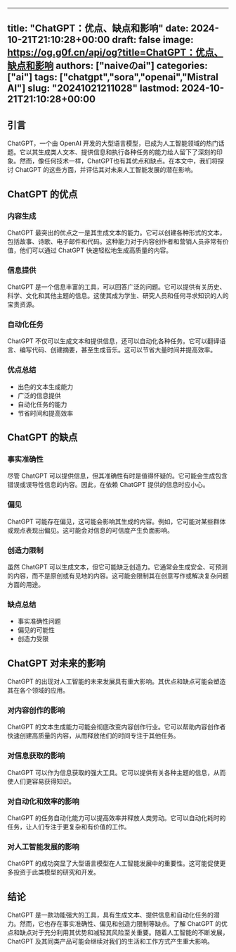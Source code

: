 
---
title: "ChatGPT：优点、缺点和影响"
date: 2024-10-21T21:10:28+00:00
draft: false
image: https://og.g0f.cn/api/og?title=ChatGPT：优点、缺点和影响
authors: ["naiveのai"]
categories: ["ai"]
tags: ["chatgpt","sora","openai","Mistral AI"]
slug: "20241021211028"
lastmod: 2024-10-21T21:10:28+00:00
---
## 引言

ChatGPT，一个由 OpenAI 开发的大型语言模型，已成为人工智能领域的热门话题。它以其生成类人文本、提供信息和执行各种任务的能力给人留下了深刻的印象。然而，像任何技术一样，ChatGPT也有其优点和缺点。在本文中，我们将探讨 ChatGPT 的这些方面，并评估其对未来人工智能发展的潜在影响。

## ChatGPT 的优点

### 内容生成

ChatGPT 最突出的优点之一是其生成文本的能力。它可以创建各种形式的文本，包括故事、诗歌、电子邮件和代码。这种能力对于内容创作者和营销人员非常有价值，他们可以通过 ChatGPT 快速轻松地生成高质量的内容。

### 信息提供

ChatGPT 是一个信息丰富的工具，可以回答广泛的问题。它可以提供有关历史、科学、文化和其他主题的信息。这使其成为学生、研究人员和任何寻求知识的人的宝贵资源。

### 自动化任务

ChatGPT 不仅可以生成文本和提供信息，还可以自动化各种任务。它可以翻译语言、编写代码、创建摘要，甚至生成音乐。这可以节省大量时间并提高效率。

### 优点总结

* 出色的文本生成能力
* 广泛的信息提供
* 自动化任务的能力
* 节省时间和提高效率

## ChatGPT 的缺点

### 事实准确性

尽管 ChatGPT 可以提供信息，但其准确性有时是值得怀疑的。它可能会生成包含错误或误导性信息的内容。因此，在依赖 ChatGPT 提供的信息时应小心。

### 偏见

ChatGPT 可能存在偏见，这可能会影响其生成的内容。例如，它可能对某些群体或观点表现出偏见。这可能会对信息的可信度产生负面影响。

### 创造力限制

虽然 ChatGPT 可以生成文本，但它可能缺乏创造力。它通常会生成安全、可预测的内容，而不是原创或有见地的内容。这可能会限制其在创意写作或解决复杂问题方面的用途。

### 缺点总结

* 事实准确性问题
* 偏见的可能性
* 创造力受限

## ChatGPT 对未来的影响

ChatGPT 的出现对人工智能的未来发展具有重大影响。其优点和缺点可能会塑造其在各个领域的应用。

### 对内容创作的影响

ChatGPT 的文本生成能力可能会彻底改变内容创作行业。它可以帮助内容创作者快速创建高质量的内容，从而释放他们的时间专注于其他任务。

### 对信息获取的影响

ChatGPT 可以作为信息获取的强大工具。它可以提供有关各种主题的信息，从而使人们更容易获得知识。

### 对自动化和效率的影响

ChatGPT 的任务自动化能力可以提高效率并释放人类劳动。它可以自动化耗时的任务，让人们专注于更复杂和有价值的工作。

### 对人工智能发展的影响

ChatGPT 的成功突显了大型语言模型在人工智能发展中的重要性。这可能促使更多投资于此类模型的研究和开发。

## 结论

ChatGPT 是一款功能强大的工具，具有生成文本、提供信息和自动化任务的潜力。然而，它也存在事实准确性、偏见和创造力限制等缺点。了解 ChatGPT 的优点和缺点对于充分利用其优势和减轻其风险至关重要。随着人工智能的不断发展，ChatGPT 及其同类产品可能会继续对我们的生活和工作方式产生重大影响。